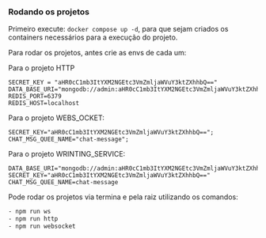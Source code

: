 ### Rodando os projetos

Primeiro execute: `docker compose up -d`, para que sejam criados os containers necessários para a execução do projeto.

Para rodar os projetos, antes crie as envs de cada um:

Para o projeto HTTP
```
SECRET_KEY = "aHR0cC1mb3ItYXM2NGEtc3VmZmljaWVuY3ktZXhhbQ=="
DATA_BASE_URI="mongodb://admin:aHR0cC1mb3ItYXM2NGEtc3VmZmljaWVuY3ktZXhhbQ%3D%3D@localhost:27017/"
REDIS_PORT=6379
REDIS_HOST=localhost
```

Para o projeto WEBS_OCKET:
```
SECRET_KEY="aHR0cC1mb3ItYXM2NGEtc3VmZmljaWVuY3ktZXhhbQ==";
CHAT_MSG_QUEE_NAME="chat-message";
```

Para o projeto WRINTING_SERVICE:
```
DATA_BASE_URI="mongodb://admin:aHR0cC1mb3ItYXM2NGEtc3VmZmljaWVuY3ktZXhhbQ%3D%3D@localhost:27017/"
SECRET_KEY="aHR0cC1mb3ItYXM2NGEtc3VmZmljaWVuY3ktZXhhbQ=="
CHAT_MSG_QUEE_NAME=chat-message
```

Pode rodar os projetos via termina e pela raiz utilizando os comandos: 

```sh
- npm run ws
- npm run http
- npm run websocket
```